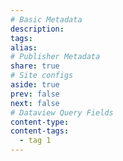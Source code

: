 ```yaml
---
# Basic Metadata
description: 
tags: 
alias: 
# Publisher Metadata
share: true
# Site configs
aside: true
prev: false
next: false
# Dataview Query Fields
content-type: 
content-tags:
  - tag 1
---
```

